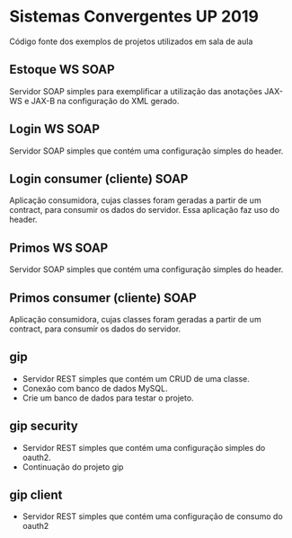 # Sistemas Convergentes UP 2019
Código fonte dos exemplos de projetos utilizados em sala de aula

## Estoque WS SOAP
Servidor SOAP simples para exemplificar a utilização das anotações JAX-WS e JAX-B na configuração do XML gerado. 

## Login WS SOAP
Servidor SOAP simples que contém uma configuração simples do header.

## Login consumer (cliente) SOAP
Aplicação consumidora, cujas classes foram geradas a partir de um contract, para consumir os dados do servidor. Essa aplicação faz uso do header.

## Primos WS SOAP
Servidor SOAP simples que contém uma configuração simples do header.

## Primos consumer (cliente) SOAP
Aplicação consumidora, cujas classes foram geradas a partir de um contract, para consumir os dados do servidor.

## gip
- Servidor REST simples que contém um CRUD de uma classe.
- Conexão com banco de dados MySQL.
- Crie um banco de dados para testar o projeto.

## gip security
 - Servidor REST simples que contém uma configuração simples do oauth2.
 - Continuação do projeto gip

## gip client
 - Servidor REST simples que contém uma configuração de consumo do oauth2
